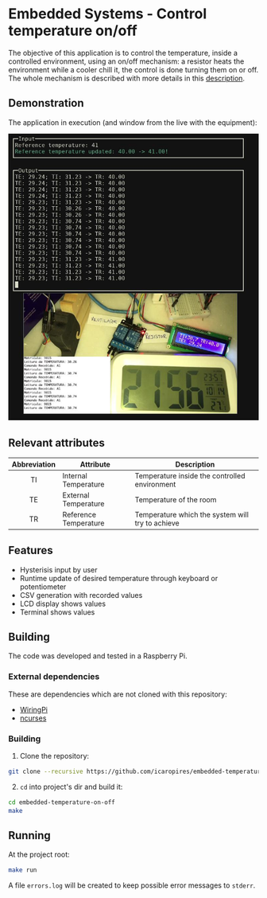 # Embedded Systems - Control temperature on/off

The objective of this application is to control the temperature, inside a controlled environment, using an on/off mechanism: a resistor heats the environment while a cooler chill it, the control is done turning them on or off. The whole mechanism is described with more details in this [description](https://gitlab.com/fse_fga/projetos/projeto-1).

## Demonstration

The application in execution (and window from the live with the equipment):

![demonstration](doc/demonstration.png)

## Relevant attributes

|Abbreviation|Attribute            | Description                                      |
|:----------:|---------------------|--------------------------------------------------|
|TI          |Internal Temperature | Temperature inside the controlled environment    |
|TE          |External Temperature | Temperature of the room                          |
|TR          |Reference Temperature| Temperature which the system will try to achieve |

## Features

* Hysterisis input by user
* Runtime update of desired temperature through keyboard or potentiometer
* CSV generation with recorded values
* LCD display shows values
* Terminal shows values

## Building

The code was developed and tested in a Raspberry Pi.

### External dependencies

These are dependencies which are not cloned with this repository:

* [WiringPi](http://wiringpi.com/download-and-install/)
* [ncurses](https://www.google.com/search?hl=en&q=install%20ncurses)

### Building

1. Clone the repository:

``` bash
git clone --recursive https://github.com/icaropires/embedded-temperature-on-off
```

2. `cd` into project's dir and build it:

``` bash
cd embedded-temperature-on-off
make
```

## Running

At the project root:
``` bash
make run
```

A file `errors.log` will be created to keep possible error messages to `stderr`.
